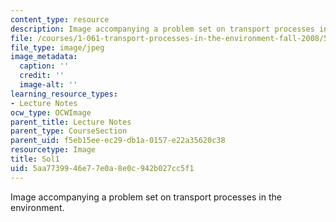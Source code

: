 ```yaml
---
content_type: resource
description: Image accompanying a problem set on transport processes in the environment.
file: /courses/1-061-transport-processes-in-the-environment-fall-2008/5aa7739946e77e0a8e0c942b027cc5f1_Sol1.jpg
file_type: image/jpeg
image_metadata:
  caption: ''
  credit: ''
  image-alt: ''
learning_resource_types:
- Lecture Notes
ocw_type: OCWImage
parent_title: Lecture Notes
parent_type: CourseSection
parent_uid: f5eb15ee-ec29-db1a-0157-e22a35620c38
resourcetype: Image
title: Sol1
uid: 5aa77399-46e7-7e0a-8e0c-942b027cc5f1
---
```

Image accompanying a problem set on transport processes in the environment.

